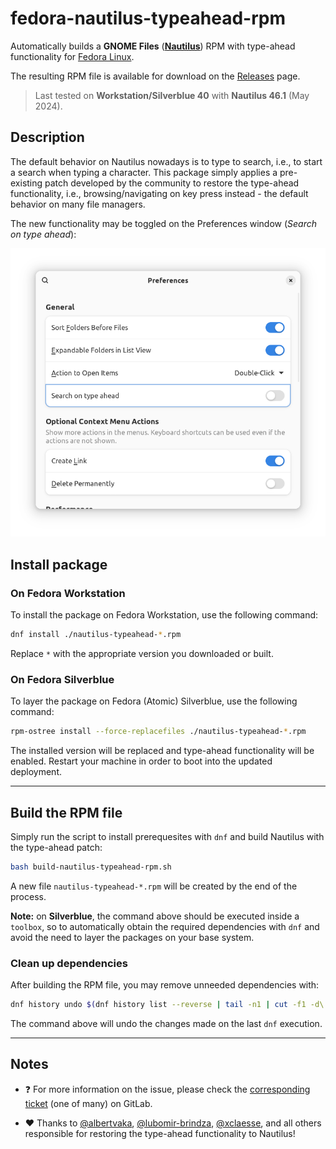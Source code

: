 # fedora-nautilus-typeahead-rpm

Automatically builds a **GNOME Files** (**[Nautilus](https://apps.gnome.org/en/Nautilus/)**) RPM with type-ahead functionality for [Fedora Linux](https://fedoraproject.org/).

The resulting RPM file is available for download on the [Releases](https://github.com/nelsonaloysio/fedora-nautilus-typeahead-rpm/releases) page.

> Last tested on **Workstation/Silverblue 40** with **Nautilus 46.1** (May 2024).

## Description

The default behavior on Nautilus nowadays is to type to search, i.e., to start a search when typing a character.
This package simply applies a pre-existing patch developed by the community to restore the type-ahead functionality,
i.e., browsing/navigating on key press instead - the default behavior on many file managers.

The new functionality may be toggled on the Preferences window (*Search on type ahead*):

![image](image/preferences.png)

## Install package

### On Fedora Workstation

To install the package on Fedora Workstation, use the following command:

```bash
dnf install ./nautilus-typeahead-*.rpm
```

Replace `*` with the appropriate version you downloaded or built.

### On Fedora Silverblue

To layer the package on Fedora (Atomic) Silverblue, use the following command:

```bash
rpm-ostree install --force-replacefiles ./nautilus-typeahead-*.rpm
```

The installed version will be replaced and type-ahead functionality will be enabled. Restart your machine in order to boot into the updated deployment.

___

## Build the RPM file

Simply run the script to install prerequesites with `dnf` and build Nautilus with the type-ahead patch:

```bash
bash build-nautilus-typeahead-rpm.sh
```

A new file `nautilus-typeahead-*.rpm` will be created by the end of the process.

**Note:** on **Silverblue**, the command above should be executed inside a `toolbox`, so to automatically obtain the required dependencies with `dnf` and avoid the need to layer the packages on your base system.

### Clean up dependencies

After building the RPM file, you may remove unneeded dependencies with:

```bash
dnf history undo $(dnf history list --reverse | tail -n1 | cut -f1 -d\|)
```

The command above will undo the changes made on the last `dnf` execution.

___

## Notes

* :question: For more information on the issue, please check the [corresponding ticket](https://gitlab.gnome.org/Teams/Design/whiteboards/-/issues/142) (one of many) on GitLab.

* :heart: Thanks to [@albertvaka](https://aur.archlinux.org/packages/nautilus-typeahead), [@lubomir-brindza](https://github.com/lubomir-brindza/nautilus-typeahead/), [@xclaesse](https://gitlab.gnome.org/xclaesse), and all others responsible for restoring the type-ahead functionality to Nautilus!
